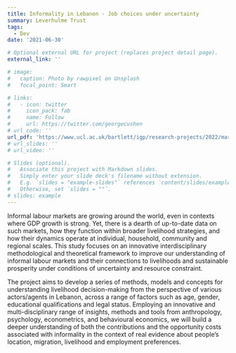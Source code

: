 ```yaml
---
title: Informality in Lebanon - Job choices under uncertainty 
summary: Leverhulme Trust
tags:
  - Dev
date: '2021-06-30'

# Optional external URL for project (replaces project detail page).
external_link: ''

# image:
#   caption: Photo by rawpixel on Unsplash
#   focal_point: Smart

# links:
#   - icon: twitter
#     icon_pack: fab
#     name: Follow
#     url: https://twitter.com/georgecushen
# url_code: ''
url_pdf: 'https://www.ucl.ac.uk/bartlett/igp/research-projects/2022/mar/supporting-macroeconomic-stability-and-prosperity-age-mass-displacement'
# url_slides: ''
# url_video: ''

# Slides (optional).
#   Associate this project with Markdown slides.
#   Simply enter your slide deck's filename without extension.
#   E.g. `slides = "example-slides"` references `content/slides/example-slides.md`.
#   Otherwise, set `slides = ""`.
# slides: example
---
```


Informal labour markets are growing around the world, even in contexts where GDP growth is strong. Yet, there is a dearth of up-to-date data on such markets, how they function within broader livelihood strategies, and how their dynamics operate at individual, household, community and regional scales. This study focuses on an innovative interdisciplinary methodological and theoretical framework to improve our understanding of informal labour markets and their connections to livelihoods and sustainable prosperity under conditions of uncertainty and resource constraint. 

The project aims to develop a series of methods, models and concepts for understanding livelihood decision-making from the perspective of various actors/agents in Lebanon, across a range of factors such as age, gender, educational qualifications and legal status. Employing an innovative and multi-disciplinary range of insights, methods and tools from anthropology, psychology, econometrics, and behavioural economics, we will build a deeper understanding of both the contributions and the opportunity costs associated with informality in the context of real evidence about people’s location, migration, livelihood and employment preferences.